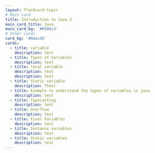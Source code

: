 ```yaml
---
layout: flashcard-topic
# Main card
title: Introduction to Java 2
main_card_title: Java
main_card_bg: '#6586c3'
# Other cards
card_bg: '#9aacd5'
cards:
  - title: variable
    description: test
  - title: Types of Variables
    description: test 
  - title: local variable
    description: test
    description: test
  - title: Static variable
    description: Ttest
  - title: Example to understand the types of variables in java
    description: test
  - title: Typecasting 
    description: test
  - title: Overflow 
    description: test
  - title: Final Variables
    description: test
  - title: Instance variables
    description: test
  - title: Static variables
    description: test
---
```

